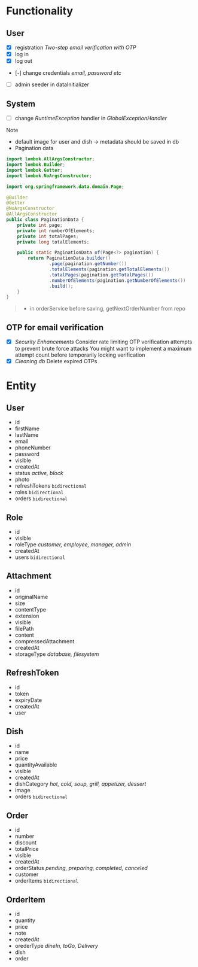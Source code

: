 # Functionality
## User
 - [x] registration *Two-step email verification with OTP*
 - [x] log in
 - [x] log out
 - [-] change credentials *email, password etc*
 - [ ] admin seeder in dataInitializer

## System
 - [ ] change *RuntimeException* handler in *GlobalExceptionHandler*

> [!NOTE]
> - default image for user and dish -> metadata should be saved in db
> - Pagination data
```java
import lombok.AllArgsConstructor;
import lombok.Builder;
import lombok.Getter;
import lombok.NoArgsConstructor;

import org.springframework.data.domain.Page;

@Builder
@Getter
@NoArgsConstructor
@AllArgsConstructor
public class PaginationData {
    private int page;
    private int numberOfElements;
    private int totalPages;
    private long totalElements;

    public static PaginationData of(Page<?> pagination) {
        return PaginationData.builder()
                .page(pagination.getNumber())
                .totalElements(pagination.getTotalElements())
                .totalPages(pagination.getTotalPages())
                .numberOfElements(pagination.getNumberOfElements())
                .build();
    }
}
```
> - in orderService
before saving, getNextOrderNumber from repo

## OTP for email verification
 - [x] *Security Enhancements*
Consider rate limiting OTP verification attempts to prevent brute force attacks
You might want to implement a maximum attempt count before temporarily locking verification
 - [x] *Cleaning db*
Delete expired OTPs

# Entity
## User
 - id
 - firstName
 - lastName
 - email
 - phoneNumber
 - password
 - visible
 - createdAt
 - status *active, block*
 - photo
 - refreshTokens `bidirectional`
 - roles `bidirectional`
 - orders `bidirectional`

## Role
 - id
 - visible
 - roleType *customer, employee, manager, admin*
 - createdAt
 - users `bidirectional`

## Attachment
 - id
 - originalName
 - size
 - contentType
 - extension
 - visible
 - filePath
 - content
 - compressedAttachment
 - createdAt
 - storageType *database, filesystem*

## RefreshToken
 - id
 - token
 - expiryDate
 - createdAt
 - user

## Dish
 - id
 - name
 - price
 - quantityAvailable
 - visible
 - createdAt
 - dishCategory *hot, cold, soup, grill, appetizer, dessert*
 - image
 - orders `bidirectional`
 
## Order
 - id
 - number
 - discount
 - totalPrice
 - visible
 - createdAt
 - orderStatus *pending, preparing, completed, canceled*
 - customer
 - orderItems `bidirectional`

## OrderItem
 - id
 - quantity
 - price
 - note
 - createdAt
 - orederType *dineIn, toGo, Delivery*
 - dish
 - order

